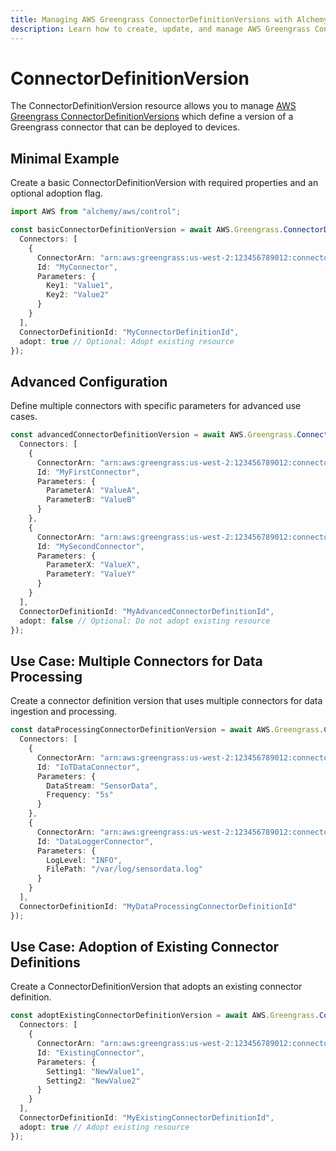 ```yaml
---
title: Managing AWS Greengrass ConnectorDefinitionVersions with Alchemy
description: Learn how to create, update, and manage AWS Greengrass ConnectorDefinitionVersions using Alchemy Cloud Control.
---
```


# ConnectorDefinitionVersion

The ConnectorDefinitionVersion resource allows you to manage [AWS Greengrass ConnectorDefinitionVersions](https://docs.aws.amazon.com/greengrass/latest/userguide/) which define a version of a Greengrass connector that can be deployed to devices.

## Minimal Example

Create a basic ConnectorDefinitionVersion with required properties and an optional adoption flag.

```ts
import AWS from "alchemy/aws/control";

const basicConnectorDefinitionVersion = await AWS.Greengrass.ConnectorDefinitionVersion("BasicConnectorDefVersion", {
  Connectors: [
    {
      ConnectorArn: "arn:aws:greengrass:us-west-2:123456789012:connectors/MyConnector",
      Id: "MyConnector",
      Parameters: {
        Key1: "Value1",
        Key2: "Value2"
      }
    }
  ],
  ConnectorDefinitionId: "MyConnectorDefinitionId",
  adopt: true // Optional: Adopt existing resource
});
```

## Advanced Configuration

Define multiple connectors with specific parameters for advanced use cases.

```ts
const advancedConnectorDefinitionVersion = await AWS.Greengrass.ConnectorDefinitionVersion("AdvancedConnectorDefVersion", {
  Connectors: [
    {
      ConnectorArn: "arn:aws:greengrass:us-west-2:123456789012:connectors/MyFirstConnector",
      Id: "MyFirstConnector",
      Parameters: {
        ParameterA: "ValueA",
        ParameterB: "ValueB"
      }
    },
    {
      ConnectorArn: "arn:aws:greengrass:us-west-2:123456789012:connectors/MySecondConnector",
      Id: "MySecondConnector",
      Parameters: {
        ParameterX: "ValueX",
        ParameterY: "ValueY"
      }
    }
  ],
  ConnectorDefinitionId: "MyAdvancedConnectorDefinitionId",
  adopt: false // Optional: Do not adopt existing resource
});
```

## Use Case: Multiple Connectors for Data Processing

Create a connector definition version that uses multiple connectors for data ingestion and processing.

```ts
const dataProcessingConnectorDefinitionVersion = await AWS.Greengrass.ConnectorDefinitionVersion("DataProcessingConnectorDefVersion", {
  Connectors: [
    {
      ConnectorArn: "arn:aws:greengrass:us-west-2:123456789012:connectors/IoTDataConnector",
      Id: "IoTDataConnector",
      Parameters: {
        DataStream: "SensorData",
        Frequency: "5s"
      }
    },
    {
      ConnectorArn: "arn:aws:greengrass:us-west-2:123456789012:connectors/DataLoggerConnector",
      Id: "DataLoggerConnector",
      Parameters: {
        LogLevel: "INFO",
        FilePath: "/var/log/sensordata.log"
      }
    }
  ],
  ConnectorDefinitionId: "MyDataProcessingConnectorDefinitionId"
});
``` 

## Use Case: Adoption of Existing Connector Definitions

Create a ConnectorDefinitionVersion that adopts an existing connector definition.

```ts
const adoptExistingConnectorDefinitionVersion = await AWS.Greengrass.ConnectorDefinitionVersion("AdoptExistingConnectorDefVersion", {
  Connectors: [
    {
      ConnectorArn: "arn:aws:greengrass:us-west-2:123456789012:connectors/ExistingConnector",
      Id: "ExistingConnector",
      Parameters: {
        Setting1: "NewValue1",
        Setting2: "NewValue2"
      }
    }
  ],
  ConnectorDefinitionId: "MyExistingConnectorDefinitionId",
  adopt: true // Adopt existing resource
});
```